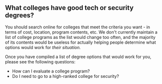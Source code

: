 ## What colleges have good tech or security degrees?

You should search online for colleges that meet the criteria you want - in terms of cost, location, program contents, etc. We don't currently maintain a list of college programs as the list would change too often, and the majority of its contents would be useless for actually helping people determine what options would work for *their situation.*

Once you have compiled a list of degree options that would work for you, please see the following questions:

* How can I evaluate a college program?
* Do I need to go to a high-ranked college for security?